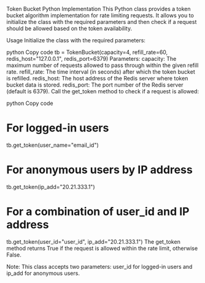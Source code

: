 Token Bucket Python Implementation
This Python class provides a token bucket algorithm implementation for rate limiting requests. It allows you to initialize the class with the required parameters and then check if a request should be allowed based on the token availability.

Usage
Initialize the class with the required parameters:

python
Copy code
tb = TokenBucket(capacity=4, refill_rate=60, redis_host="127.0.0.1", redis_port=6379)
Parameters:
capacity: The maximum number of requests allowed to pass through within the given refill rate.
refill_rate: The time interval (in seconds) after which the token bucket is refilled.
redis_host: The host address of the Redis server where token bucket data is stored.
redis_port: The port number of the Redis server (default is 6379).
Call the get_token method to check if a request is allowed:

python
Copy code
# For logged-in users
tb.get_token(user_name="email_id")

# For anonymous users by IP address
tb.get_token(ip_add="20.21.333.1")

# For a combination of user_id and IP address
tb.get_token(user_id="user_id", ip_add="20.21.333.1")
The get_token method returns True if the request is allowed within the rate limit, otherwise False.

Note: This class accepts two parameters: user_id for logged-in users and ip_add for anonymous users.